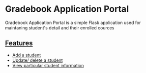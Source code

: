# Gradebook Application Portal

Gradebook Application Portal is a simple Flask application used for maintaning student's detail and their enrolled cources

<a href="https://github.com/Vaibhav0221/Gradebook/blob/main/Images/Home.png">

## Features

- Add a student
- Update/ delete a student
- View particular student information

